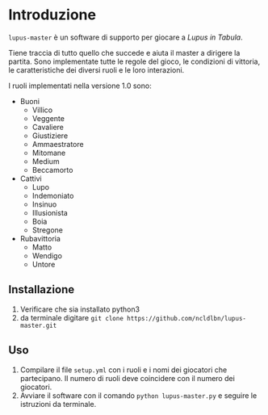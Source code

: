 # Introduzione
`lupus-master` è un software di supporto per giocare a *Lupus in Tabula*.

Tiene traccia di tutto quello che succede e aiuta il master a dirigere la partita.
Sono implementate tutte le regole del gioco, le condizioni di vittoria, le caratteristiche dei diversi ruoli e le loro interazioni.

I ruoli implementati nella versione 1.0 sono:
- Buoni
  - Villico
  - Veggente
  - Cavaliere
  - Giustiziere
  - Ammaestratore
  - Mitomane
  - Medium
  - Beccamorto
- Cattivi
  - Lupo
  - Indemoniato
  - Insinuo
  - Illusionista
  - Boia
  - Stregone
- Rubavittoria
  - Matto
  - Wendigo
  - Untore

## Installazione
1. Verificare che sia installato python3
2. da terminale digitare `git clone https://github.com/ncldlbn/lupus-master.git`

## Uso
1. Compilare il file `setup.yml` con i ruoli e i nomi dei giocatori che partecipano. 
Il numero di ruoli deve coincidere con il numero dei giocatori.
2. Avviare il software con il comando `python lupus-master.py` e seguire le istruzioni da terminale.